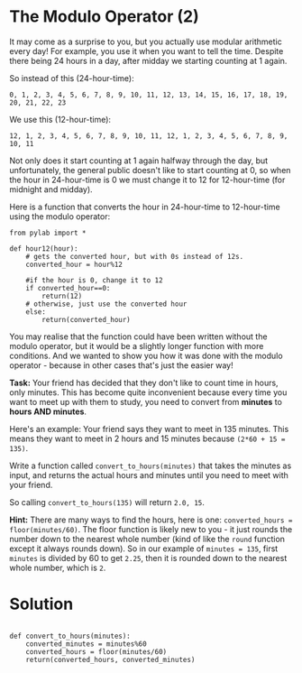# The Modulo Operator (2)


It may come as a surprise to you, but you actually use modular arithmetic every day! For example, you use it when you want to tell the time. Despite there being 24 hours in a day, after midday we starting counting at 1 again.

So instead of this (24-hour-time):

`0, 1, 2, 3, 4, 5, 6, 7, 8, 9, 10, 11, 12, 13, 14, 15, 16, 17, 18, 19, 20, 21, 22, 23`

We use this (12-hour-time): 

`12, 1, 2, 3, 4, 5, 6, 7, 8, 9, 10, 11, 12, 1, 2, 3, 4, 5, 6, 7, 8, 9, 10, 11`

Not only does it start counting at 1 again halfway through the day, but unfortunately, the general public doesn't like to start counting at 0, so when the hour in 24-hour-time is 0 we must change it to 12 for 12-hour-time (for midnight and midday).

Here is a function that converts the hour in 24-hour-time to 12-hour-time using the modulo operator:
```
from pylab import *

def hour12(hour):
    # gets the converted hour, but with 0s instead of 12s.
    converted_hour = hour%12
    
    #if the hour is 0, change it to 12
    if converted_hour==0:
        return(12)
    # otherwise, just use the converted hour
    else:
        return(converted_hour)
 ```       
You may realise that the function could have been written without the modulo operator, but it would be a slightly longer function with more conditions. And we wanted to show you how it was done with the modulo operator - because in other cases that's just the easier way!

**Task:** Your friend has decided that they don't like to count time in hours, only minutes. This has become quite inconvenient because every time you want to meet up with them to study, you need to convert from **minutes** to **hours AND minutes**. 

Here's an example: Your friend says they want to meet in 135 minutes. This means they want to meet in 2 hours and 15 minutes because `(2*60 + 15 = 135)`. 

Write a function called `convert_to_hours(minutes)` that takes the minutes as input, and returns the actual hours and minutes until you need to meet with your friend. 

So calling `convert_to_hours(135)` will return `2.0, 15`.

**Hint:** There are many ways to find the hours, here is one: `converted_hours = floor(minutes/60)`. The floor function is likely new to you - it just rounds the number down to the nearest whole number (kind of like the `round` function except it always rounds down). So in our example of `minutes = 135`, first `minutes` is divided by 60 to get `2.25`, then it is rounded down to the nearest whole number, which is `2`.


# Solution

```from pylab import *

def convert_to_hours(minutes):
    converted_minutes = minutes%60
    converted_hours = floor(minutes/60)
    return(converted_hours, converted_minutes)
```


